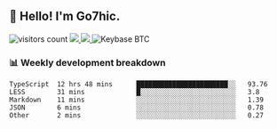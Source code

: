 ## 👋 Hello! I'm Go7hic.

 ![visitors count](https://visitors-by-url-pls-dont-use-this-in-your-repo.vercel.app/Go7hic-github-readme)
 <a href="https://twitter.com/Go7hic">
    <img src="https://img.shields.io/badge/-@Go7hic-1ca0f1?style=flat-square&labelColor=1ca0f1&logo=twitter&logoColor=white&link=https://twitter.com/Go7hic">
   <a/>
   <a href="mailto:gtfx0209@gmail.com">
    <img src="https://img.shields.io/badge/-gtfx0209@gmail.com-c14438?style=flat-square&logo=Gmail&logoColor=white&link=mailto:gtfx0209@gmail.com">
   <a/>
    ![Keybase BTC](https://img.shields.io/keybase/btc/Go7hic)
 <!--
🔭 I’m currently working
🌱 I’m currently learning
💬 Ask me about 
📫 How to reach me: 
⚡ Fun fact: 
-->
 <!--
![My Github Stats](https://github-readme-stats.vercel.app/api?username=Go7hic&show_icons=true&count_private=true)

-->

### 📊 Weekly development breakdown
<!--START_SECTION:waka-->
```text
TypeScript  12 hrs 48 mins      ███████████████████████░░   93.76 
LESS        31 mins             █░░░░░░░░░░░░░░░░░░░░░░░░   3.8 
Markdown    11 mins             ░░░░░░░░░░░░░░░░░░░░░░░░░   1.39 
JSON        6 mins              ░░░░░░░░░░░░░░░░░░░░░░░░░   0.78 
Other       2 mins              ░░░░░░░░░░░░░░░░░░░░░░░░░   0.27
```
<!--END_SECTION:waka-->

